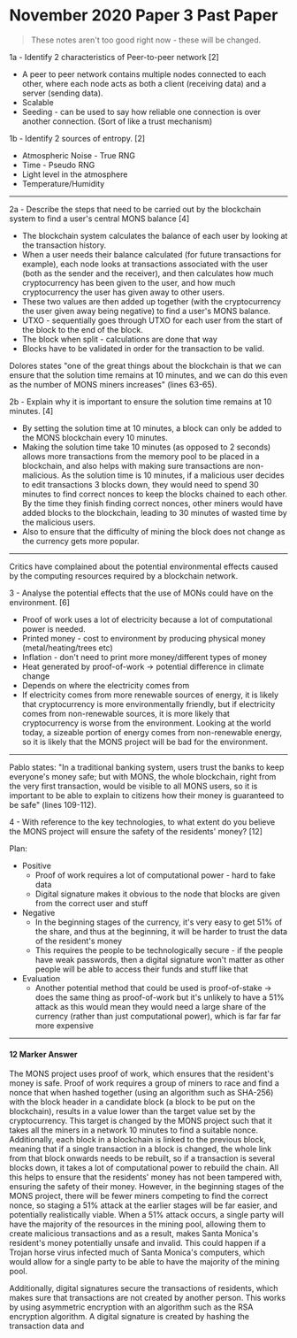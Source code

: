 # November 2020 Paper 3 Past Paper

> These notes aren't too good right now - these will be changed.

1a - Identify 2 characteristics of Peer-to-peer network [2]
- A peer to peer network contains multiple nodes connected to each other, where each node acts as both a client (receiving data) and a server (sending data).
- Scalable
- Seeding - can be used to say how reliable one connection is over another connection. (Sort of like a trust mechanism)

1b - Identify 2 sources of entropy. [2]
- Atmospheric Noise - True RNG
- Time - Pseudo RNG
- Light level in the atmosphere
- Temperature/Humidity

---
  
2a - Describe the steps that need to be carried out by the blockchain system to find a user's central MONS balance [4]
- The blockchain system calculates the balance of each user by looking at the transaction history. 
- When a user needs their balance calculated (for future transactions for example), each node looks at transactions associated with the user (both as the sender and the receiver), and then calculates how much cryptocurrency has been given to the user, and how much cryptocurrency the user has given away to other users.
- These two values are then added up together (with the cryptocurrency the user given away being negative) to find a user's MONS balance.
- UTXO - sequentially goes through UTXO for each user from the start of the block to the end of the block.
- The block when split - calculations are done that way
- Blocks have to be validated in order for the transaction to be valid.

Dolores states "one of the great things about the blockchain is that we can ensure that the solution time remains at 10 minutes, and we can do this even as the number of MONS miners increases" (lines 63-65).

2b - Explain why it is important to ensure the solution time remains at 10 minutes. [4]
- By setting the solution time at 10 minutes, a block can only be added to the MONS blockchain every 10 minutes.
- Making the solution time take 10 minutes (as opposed to 2 seconds) allows more transactions from the memory pool to be placed in a blockchain, and also helps with making sure transactions are non-malicious. As the solution time is 10 minutes, if a malicious user decides to edit transactions 3 blocks down, they would need to spend 30 minutes to find correct nonces to keep the blocks chained to each other. By the time they finish finding correct nonces, other miners would have added blocks to the blockchain, leading to 30 minutes of wasted time by the malicious users.
- Also to ensure that the difficulty of mining the block does not change as the currency gets more popular.

---

Critics have complained about the potential environmental effects caused by the computing resources required by a blockchain network.

3 - Analyse the potential effects that the use of MONs could have on the environment. [6]

- Proof of work uses a lot of electricity because a lot of computational power is needed.
- Printed money - cost to environment by producing physical money (metal/heating/trees etc)
- Inflation - don't need to print more money/different types of money
- Heat generated by proof-of-work -> potential difference in climate change
- Depends on where the electricity comes from
- If electricity comes from more renewable sources of energy, it is likely that cryptocurrency is more environmentally friendly, but if electricity comes from non-renewable sources, it is more likely that cryptocurrency is worse from the environment. Looking at the world today, a sizeable portion of energy comes from non-renewable energy, so it is likely that the MONS project will be bad for the environment.

---

Pablo states: "In a traditional banking system, users trust the banks to keep everyone's money safe; but with MONS, the whole blockchain, right from the very first transaction, would be visible to all MONS users, so it is important to be able to explain to citizens how their money is guaranteed to be safe" (lines 109-112).

4 - With reference to the key technologies, to what extent do you believe the MONS project will ensure the safety of the residents' money? [12]

Plan:
- Positive
  - Proof of work requires a lot of computational power - hard to fake data
  - Digital signature makes it obvious to the node that blocks are given from the correct user and stuff
- Negative
  - In the beginning stages of the currency, it's very easy to get 51% of the share, and thus at the beginning, it will be harder to trust the data of the resident's money
  - This requires the people to be technologically secure - if the people have weak passwords, then a digital signature won't matter as other people will be able to access their funds and stuff like that
- Evaluation
  - Another potential method that could be used is proof-of-stake -> does the same thing as proof-of-work but it's unlikely to have a 51% attack as this would mean they would need a large share of the currency (rather than just computational power), which is far far far more expensive

---

#### 12 Marker Answer

The MONS project uses proof of work, which ensures that the resident's money is safe. Proof of work requires a group of miners to race and find a nonce that when hashed together (using an algorithm such as SHA-256) with the block header in a candidate block (a block to be put on the blockchain), results in a value lower than the target value set by the cryptocurrency. This target is changed by the MONS project such that it takes all the miners in a network 10 minutes to find a suitable nonce. Additionally, each block in a blockchain is linked to the previous block, meaning that if a single transaction in a block is changed, the whole link from that block onwards needs to be rebuilt, so if a transaction is several blocks down, it takes a lot of computational power to rebuild the chain. All this helps to ensure that the residents' money has not been tampered with, ensuring the safety of their money. However, in the beginning stages of the MONS project, there will be fewer miners competing to find the correct nonce, so staging a 51% attack at the earlier stages will be far easier, and potentially realistically viable. When a 51% attack occurs, a single party will have the majority of the resources in the mining pool, allowing them to create malicious transactions and as a result, makes Santa Monica's resident's money potentially unsafe and invalid. This could happen if a Trojan horse virus infected much of Santa Monica's computers, which would allow for a single party to be able to have the majority of the mining pool. 

Additionally, digital signatures secure the transactions of residents, which makes sure that transactions are not created by another person. This works by using asymmetric encryption with an algorithm such as the RSA encryption algorithm. A digital signature is created by hashing the transaction data and 

